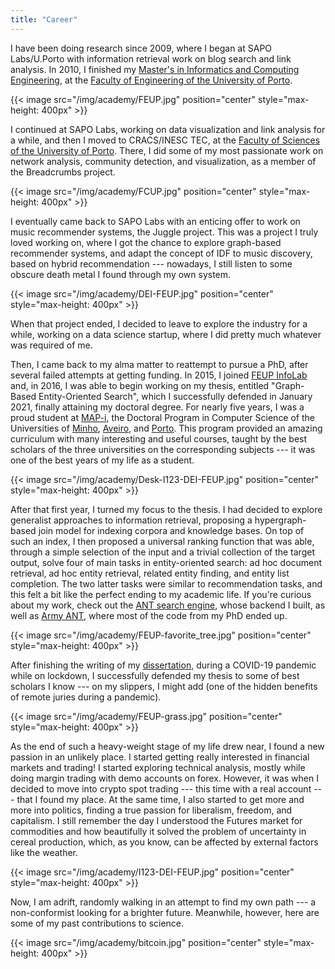 ```yaml
---
title: "Career"
---
```


I have been doing research since 2009, where I began at SAPO Labs/U.Porto with information retrieval work on blog search and link analysis. In 2010, I finished my [Master's in Informatics and Computing Engineering](https://sigarra.up.pt/feup/en/CUR_GERAL.CUR_VIEW?pv_ano_lectivo=2020&pv_origem=CUR&pv_tipo_cur_sigla=MI&pv_curso_id=742), at the [Faculty of Engineering of the University of Porto](https://sigarra.up.pt/feup/en/WEB_PAGE.INICIAL).

{{< image src="/img/academy/FEUP.jpg" position="center" style="max-height: 400px" >}}

I continued at SAPO Labs, working on data visualization and link analysis for a while, and then I moved to CRACS/INESC TEC, at the [Faculty of Sciences of the University of Porto](https://sigarra.up.pt/fcup/en/WEB_PAGE.INICIAL). There, I did some of my most passionate work on network analysis, community detection, and visualization, as a member of the Breadcrumbs project.

{{< image src="/img/academy/FCUP.jpg" position="center" style="max-height: 400px" >}}

I eventually came back to SAPO Labs with an enticing offer to work on music recommender systems, the Juggle project. This was a project I truly loved working on, where I got the chance to explore graph-based recommender systems, and adapt the concept of IDF to music discovery, based on hybrid recommendation --- nowadays, I still listen to some obscure death metal I found through my own system.

{{< image src="/img/academy/DEI-FEUP.jpg" position="center" style="max-height: 400px" >}}

When that project ended, I decided to leave to explore the industry for a while, working on a data science startup, where I did pretty much whatever was required of me.

Then, I came back to my alma matter to reattempt to pursue a PhD, after several failed attempts at getting funding. In 2015, I joined [FEUP InfoLab](https://infolab.fe.up.pt/) and, in 2016, I was able to begin working on my thesis, entitled "Graph-Based Entity-Oriented Search", which I successfully defended in January 2021, finally attaining my doctoral degree. For nearly five years, I was a proud student at [MAP-i](https://mapi.map.edu.pt/), the Doctoral Program in Computer Science of the Universities of [Minho](https://www.uminho.pt/EN), [Aveiro](), and [Porto](https://sigarra.up.pt/up/en/WEB_PAGE.INICIAL). This program provided an amazing curriculum with many interesting and useful courses, taught by the best scholars of the three universities on the corresponding subjects --- it was one of the best years of my life as a student.

{{< image src="/img/academy/Desk-I123-DEI-FEUP.jpg" position="center" style="max-height: 400px" >}}

After that first year, I turned my focus to the thesis. I had decided to explore generalist approaches to information retrieval, proposing a hypergraph-based join model for indexing corpora and knowledge bases. On top of such an index, I then proposed a universal ranking function that was able, through a simple selection of the input and a trivial collection of the target output, solve four of main tasks in entity-oriented search: ad hoc document retrieval, ad hoc entity retrieval, related entity finding, and entity list completion. The two latter tasks were similar to recommendation tasks, and this felt a bit like the perfect ending to my academic life. If you're curious about my work, check out the [ANT search engine](https://ant.fe.up.pt/), whose backend I built, as well as [Army ANT](https://github.com/feup-infolab/army-ant/tree/develop), where most of the code from my PhD ended up.

{{< image src="/img/academy/FEUP-favorite_tree.jpg" position="center" style="max-height: 400px" >}}

After finishing the writing of my [dissertation](/pdf/academy/publications/theses/phd_thesis-2021-devezas-graph_based_entity_oriented_search.pdf), during a COVID-19 pandemic while on lockdown, I successfully defended my thesis to some of best scholars I know --- on my slippers, I might add (one of the hidden benefits of remote juries during a pandemic).

{{< image src="/img/academy/FEUP-grass.jpg" position="center" style="max-height: 400px" >}}

As the end of such a heavy-weight stage of my life drew near, I found a new passion in an unlikely place. I started getting really interested in financial markets and trading! I started exploring technical analysis, mostly while doing margin trading with demo accounts on forex. However, it was when I decided to move into crypto spot trading --- this time with a real account --- that I found my place. At the same time, I also started to get more and more into politics, finding a true passion for liberalism, freedom, and capitalism. I still remember the day I understood the Futures market for commodities and how beautifully it solved the problem of uncertainty in cereal production, which, as you know, can be affected by external factors like the weather.

{{< image src="/img/academy/I123-DEI-FEUP.jpg" position="center" style="max-height: 400px" >}}

Now, I am adrift, randomly walking in an attempt to find my own path --- a non-conformist looking for a brighter future. Meanwhile, however, here are some of my past contributions to science.

{{< image src="/img/academy/bitcoin.jpg" position="center" style="max-height: 400px" >}}